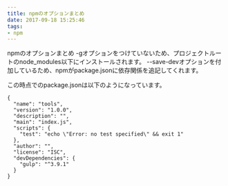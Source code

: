 ```yaml
---
title: npmのオプションまとめ
date: 2017-09-18 15:25:46
tags:
- npm
---
```


npmのオプションまとめ
-gオプションをつけていないため、プロジェクトルートのnode_modules以下にインストールされます。
--save-devオプションを付加しているため、npmがpackage.jsonに依存関係を追記してくれます。

この時点でのpackage.jsonは以下のようになっています。
```
{
  "name": "tools",
  "version": "1.0.0",
  "description": "",
  "main": "index.js",
  "scripts": {
    "test": "echo \"Error: no test specified\" && exit 1"
  },
  "author": "",
  "license": "ISC",
  "devDependencies": {
    "gulp": "^3.9.1"
  }
}
```

